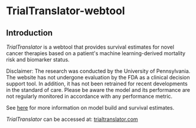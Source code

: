 # TrialTranslator-webtool

## Introduction
*TrialTranslator* is a webtool that provides survival estimates for novel cancer therapies based on a patient's machine learning-derived mortality risk and biomarker status.

Disclaimer: The research was conducted by the University of Pennsylvania. The website has not undergone evaluation by the FDA as a clinical decision support tool. In addition, it has not been retrained for recent developments in the standard of care. Please be aware the model and its performance are not regularly monitored in accordance with any performance metric.
 
See [here](https://github.com/xavier-orcutt/TrialTransaltor) for more information on model build and survival estimates. 

*TrialTranslator* can be accessed at: [trialtranslator.com](https://www.trialtranslator.com)
